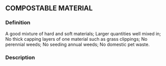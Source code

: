 ## COMPOSTABLE MATERIAL
### Definition
A good mixture of hard and soft materials;
Larger quantities well mixed in;
No thick capping layers of one material such as grass clippings;
No perennial weeds;
No seeding annual weeds;
No domestic pet waste.


### Description
